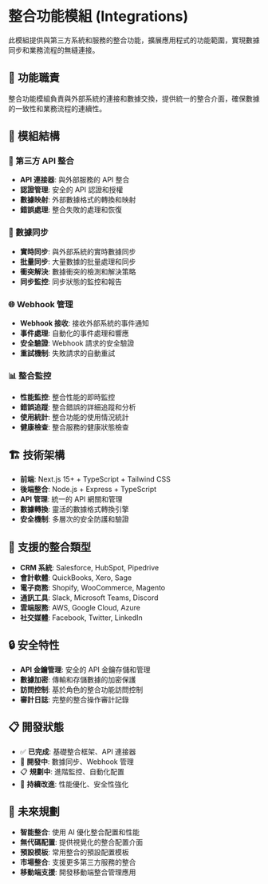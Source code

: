 # 整合功能模組 (Integrations)

此模組提供與第三方系統和服務的整合功能，擴展應用程式的功能範圍，實現數據同步和業務流程的無縫連接。

## 🎯 功能職責

整合功能模組負責與外部系統的連接和數據交換，提供統一的整合介面，確保數據的一致性和業務流程的連續性。

## 📁 模組結構

### 🔌 第三方 API 整合
- **API 連接器**: 與外部服務的 API 整合
- **認證管理**: 安全的 API 認證和授權
- **數據映射**: 外部數據格式的轉換和映射
- **錯誤處理**: 整合失敗的處理和恢復

### 🔄 數據同步
- **實時同步**: 與外部系統的實時數據同步
- **批量同步**: 大量數據的批量處理和同步
- **衝突解決**: 數據衝突的檢測和解決策略
- **同步監控**: 同步狀態的監控和報告

### 🌐 Webhook 管理
- **Webhook 接收**: 接收外部系統的事件通知
- **事件處理**: 自動化的事件處理和響應
- **安全驗證**: Webhook 請求的安全驗證
- **重試機制**: 失敗請求的自動重試

### 📊 整合監控
- **性能監控**: 整合性能的即時監控
- **錯誤追蹤**: 整合錯誤的詳細追蹤和分析
- **使用統計**: 整合功能的使用情況統計
- **健康檢查**: 整合服務的健康狀態檢查

## 🏗️ 技術架構

- **前端**: Next.js 15+ + TypeScript + Tailwind CSS
- **後端整合**: Node.js + Express + TypeScript
- **API 管理**: 統一的 API 網關和管理
- **數據轉換**: 靈活的數據格式轉換引擎
- **安全機制**: 多層次的安全防護和驗證

## 🔄 支援的整合類型

- **CRM 系統**: Salesforce, HubSpot, Pipedrive
- **會計軟體**: QuickBooks, Xero, Sage
- **電子商務**: Shopify, WooCommerce, Magento
- **通訊工具**: Slack, Microsoft Teams, Discord
- **雲端服務**: AWS, Google Cloud, Azure
- **社交媒體**: Facebook, Twitter, LinkedIn

## 🔒 安全特性

- **API 金鑰管理**: 安全的 API 金鑰存儲和管理
- **數據加密**: 傳輸和存儲數據的加密保護
- **訪問控制**: 基於角色的整合功能訪問控制
- **審計日誌**: 完整的整合操作審計記錄

## 📋 開發狀態

- ✅ **已完成**: 基礎整合框架、API 連接器
- 🚧 **開發中**: 數據同步、Webhook 管理
- 📋 **規劃中**: 進階監控、自動化配置
- 🔄 **持續改進**: 性能優化、安全性強化

## 🚀 未來規劃

- **智能整合**: 使用 AI 優化整合配置和性能
- **無代碼配置**: 提供視覺化的整合配置介面
- **預設模板**: 常用整合的預設配置模板
- **市場整合**: 支援更多第三方服務的整合
- **移動端支援**: 開發移動端整合管理應用